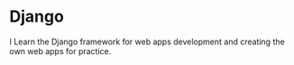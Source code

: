 # Django
I Learn the Django framework for web apps development and creating the own web apps for practice.

